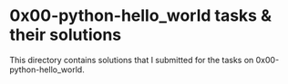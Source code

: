 # 0x00-python-hello_world tasks & their solutions
This directory contains solutions that I submitted for the tasks
on 0x00-python-hello_world.